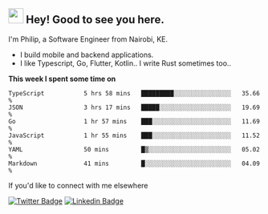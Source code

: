 <h2><img src="https://slackmojis.com/emojis/3643-cool-doge/download" width="30"/> Hey! Good to see you here.</h2>

<p>I'm Philip, a Software Engineer from Nairobi, KE. 

- I build mobile and backend applications.
- I like Typescript, Go, Flutter, Kotlin.. I write Rust sometimes too..</p>

**This week I spent some time on**
<!--START_SECTION:waka-->

```text
TypeScript           5 hrs 58 mins   █████████░░░░░░░░░░░░░░░░   35.66 %
JSON                 3 hrs 17 mins   █████░░░░░░░░░░░░░░░░░░░░   19.69 %
Go                   1 hr 57 mins    ███░░░░░░░░░░░░░░░░░░░░░░   11.69 %
JavaScript           1 hr 55 mins    ███░░░░░░░░░░░░░░░░░░░░░░   11.52 %
YAML                 50 mins         █▒░░░░░░░░░░░░░░░░░░░░░░░   05.02 %
Markdown             41 mins         █░░░░░░░░░░░░░░░░░░░░░░░░   04.09 %
```

<!--END_SECTION:waka-->

If you'd like to connect with me elsewhere

[![Twitter Badge](https://img.shields.io/badge/-Twitter-1ca0f1?style=flat-square&labelColor=1ca0f1&logo=twitter&logoColor=white&link=https://twitter.com/_diogorodrigues)](https://twitter.com/kimathiphil)  [![Linkedin Badge](https://img.shields.io/badge/-LinkedIn-blue?style=flat-square&logo=Linkedin&logoColor=white&link=https://www.linkedin.com/in/philip-kimathi-2604a9114/)](https://www.linkedin.com/in/philip-kimathi-2604a9114/)
